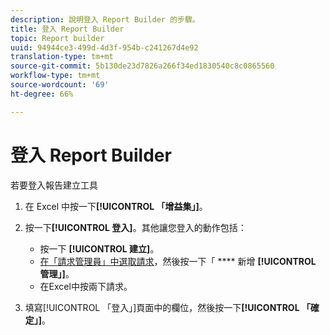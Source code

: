 ```yaml
---
description: 說明登入 Report Builder 的步驟。
title: 登入 Report Builder
topic: Report builder
uuid: 94944ce3-499d-4d3f-954b-c241267d4e92
translation-type: tm+mt
source-git-commit: 5b130de23d7826a266f34ed1830540c8c0865560
workflow-type: tm+mt
source-wordcount: '69'
ht-degree: 66%

---
```



# 登入 Report Builder

若要登入報告建立工具

1. 在 Excel 中按一下&#x200B;**[!UICONTROL 「增益集」]**。
1. 按一下&#x200B;**[!UICONTROL 登入]**。其他讓您登入的動作包括：

   * 按一下 **[!UICONTROL 建立]**。
   * [在「請求管理員」中選取請求](/help/analyze/report-builder/manage-requests/r-arb-manage-requests.md)，然後按一下「 **** 新增 **[!UICONTROL 管理」]**。
   * 在Excel中按兩下請求。

1. 填寫[!UICONTROL 「登入」]頁面中的欄位，然後按一下&#x200B;**[!UICONTROL 「確定」]**。

